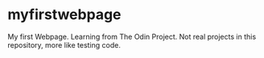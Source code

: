 # myfirstwebpage
My first Webpage. Learning from The Odin Project.
Not real projects in this repository, more like testing code.
